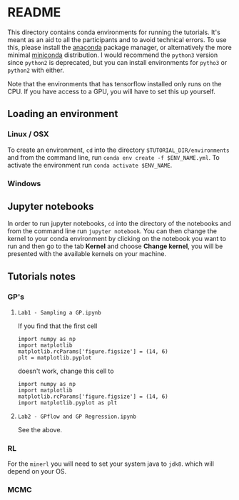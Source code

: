 README
======

This directory contains conda environments for running the tutorials.
It\'s meant as an aid to all the participants and to avoid technical
errors. To use this, please install the
[anaconda](https://docs.anaconda.com/anaconda/install/) package manager,
or alternatively the more minimal
[miniconda](https://docs.conda.io/en/latest/miniconda.html)
distribution. I would recommend the `python3` version since `python2` is
deprecated, but you can install environments for `pytho3` or `python2`
with either.

Note that the environments that has tensorflow installed only runs on
the CPU. If you have access to a GPU, you will have to set this up
yourself.

Loading an environment
----------------------

### Linux / OSX

To create an environment, `cd` into the directory
`$TUTORIAL_DIR/environments` and from the command line, run
`conda env create -f $ENV_NAME.yml`. To activate the environment run
`conda activate $ENV_NAME`.

### Windows

Jupyter notebooks
-----------------

In order to run jupyter notebooks, `cd` into the directory of the
notebooks and from the command line run `jupyter notebook`. You can then
change the kernel to your conda environment by clicking on the notebook
you want to run and then go to the tab **Kernel** and choose **Change
kernel**, you will be presented with the available kernels on your
machine.

Tutorials notes
---------------

### GP\'s

1.  `Lab1 - Sampling a GP.ipynb`

    If you find that the first cell

    ``` {.python}
    import numpy as np
    import matplotlib
    matplotlib.rcParams['figure.figsize'] = (14, 6)
    plt = matplotlib.pyplot
    ```

    doesn\'t work, change this cell to

    ``` {.python}
    import numpy as np
    import matplotlib
    matplotlib.rcParams['figure.figsize'] = (14, 6)
    import matplotlib.pyplot as plt
    ```

2.  `Lab2 - GPflow and GP Regression.ipynb`

    See the above.

### RL

For the `minerl` you will need to set your system java to `jdk8`. which
will depend on your OS.

### MCMC
